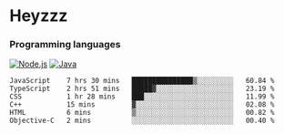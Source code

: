# Heyzzz  

### Programming languages  

[![Node.js](https://img.shields.io/badge/-Node.js-262626?style=for-the-badge)](https://nodejs.org)
[![Java](https://img.shields.io/badge/-Java-262626?style=for-the-badge)](https://java.com)

<!--START_SECTION:waka-->

```text
JavaScript    7 hrs 30 mins   ███████████████▒░░░░░░░░░   60.84 %
TypeScript    2 hrs 51 mins   █████▓░░░░░░░░░░░░░░░░░░░   23.19 %
CSS           1 hr 28 mins    ███░░░░░░░░░░░░░░░░░░░░░░   11.99 %
C++           15 mins         ▓░░░░░░░░░░░░░░░░░░░░░░░░   02.08 %
HTML          6 mins          ▒░░░░░░░░░░░░░░░░░░░░░░░░   00.82 %
Objective-C   2 mins          ░░░░░░░░░░░░░░░░░░░░░░░░░   00.40 %
```

<!--END_SECTION:waka-->
